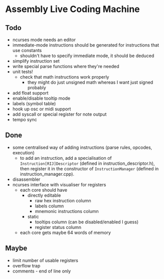 Assembly Live Coding Machine
============================

Todo
----

* ncurses mode needs an editor
* immediate-mode instructions should be generated for instructions that use
  constants
    * shouldn't have to specify immediate mode, it should be deduced
* simplify instruction set
* write special parse functions where they're needed
* unit tests!
    * check that math instructions work properly
        * they might do just unsigned math whereas I want just signed probably
* add float support
* enable/disable tooltip mode
* labels (symbol table)
* hook up osc or midi support
* add syscall or special register for note output
* tempo sync

Done
----

* some centralised way of adding instructions (parse rules, opcodes, execution)
    * to add an instruction, add a specialisation of
      `Instruction[RIJ]Descriptor` (defined in instruction_descriptor.h), then
      register it in the constructor of `InstructionManager` (defined in
      instruction_manager.cpp).
* disassembler
* ncurses interface with visualiser for registers
    * each core should have
        * directly editable
            * raw hex instruction column
            * labels column
            * mnemonic instructions column
        * static
            * tooltips column (can be disabled/enabled I guess)
            * register status column
    * each core gets maybe 64 words of memory

Maybe
-----

* limit number of usable registers
* overflow trap
* comments - end of line only
